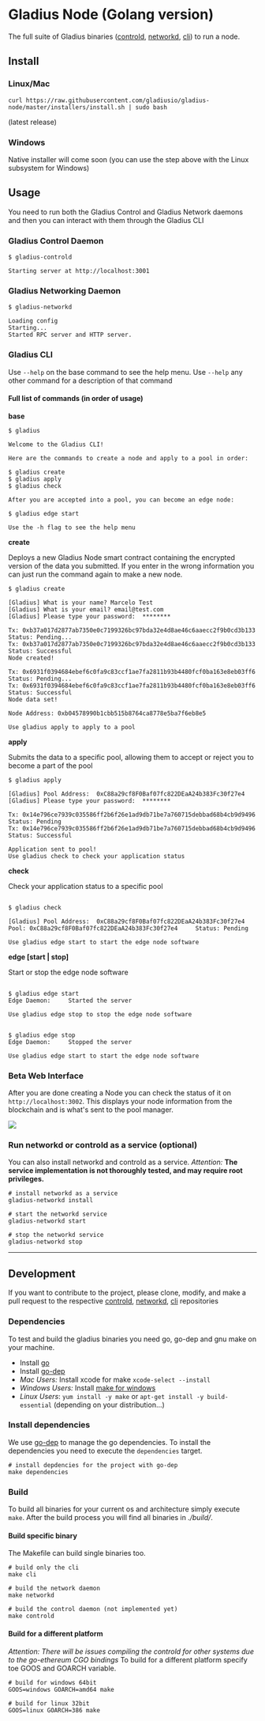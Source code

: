 # Gladius Node (Golang version)

The full suite of Gladius binaries ([controld](https://github.com/gladiusio/gladius-control-daemon), [networkd](https://github.com/gladiusio/gladius-networkd), [cli](https://github.com/gladiusio/gladius-cli)) to run a node.
## Install

### Linux/Mac
`curl https://raw.githubusercontent.com/gladiusio/gladius-node/master/installers/install.sh | sudo bash
`

(latest release)

### Windows
Native installer will come soon (you can use the step above with the Linux subsystem for Windows)

## Usage

You need to run both the Gladius Control and Gladius Network daemons and then you can interact with them through the Gladius CLI


### Gladius Control Daemon
```
$ gladius-controld

Starting server at http://localhost:3001
```

### Gladius Networking Daemon
```
$ gladius-networkd

Loading config
Starting...
Started RPC server and HTTP server.
```

### Gladius CLI

Use `--help` on the base command to see the help menu. Use `--help` any other command for a description of that command

#### Full list of commands (in order of usage)

**base**
```
$ gladius

Welcome to the Gladius CLI!

Here are the commands to create a node and apply to a pool in order:

$ gladius create
$ gladius apply
$ gladius check

After you are accepted into a pool, you can become an edge node:

$ gladius edge start

Use the -h flag to see the help menu
```

**create**

Deploys a new Gladius Node smart contract containing the encrypted version of the data you submitted. If you enter in the wrong information you can just run the command again to make a new node.
```
$ gladius create

[Gladius] What is your name? Marcelo Test
[Gladius] What is your email? email@test.com
[Gladius] Please type your password:  ********

Tx: 0xb37a017d2877ab7350e0c7199326bc97bda32e4d8ae46c6aaecc2f9b0cd3b133	 Status: Pending...
Tx: 0xb37a017d2877ab7350e0c7199326bc97bda32e4d8ae46c6aaecc2f9b0cd3b133	 Status: Successful
Node created!

Tx: 0x6931f0394684ebef6c0fa9c83ccf1ae7fa2811b93b4480fcf0ba163e8eb03ff6	 Status: Pending...
Tx: 0x6931f0394684ebef6c0fa9c83ccf1ae7fa2811b93b4480fcf0ba163e8eb03ff6	 Status: Successful
Node data set!

Node Address: 0xb04578990b1cbb515b8764ca8778e5ba7f6eb8e5

Use gladius apply to apply to a pool
```

**apply**

Submits the data to a specific pool, allowing them to accept or reject you to become a part of the pool
```
$ gladius apply

[Gladius] Pool Address:  0xC88a29cf8F0Baf07fc822DEaA24b383Fc30f27e4
[Gladius] Please type your password:  ********

Tx: 0x14e796ce7939c035586ff2b6f26e1ad9db71be7a760715debbad68b4cb9d9496	 Status: Pending
Tx: 0x14e796ce7939c035586ff2b6f26e1ad9db71be7a760715debbad68b4cb9d9496	 Status: Successful

Application sent to pool!
Use gladius check to check your application status
```

**check**

Check your application status to a specific pool
```

$ gladius check

[Gladius] Pool Address:  0xC88a29cf8F0Baf07fc822DEaA24b383Fc30f27e4
Pool: 0xC88a29cf8F0Baf07fc822DEaA24b383Fc30f27e4	 Status: Pending

Use gladius edge start to start the edge node software
```

**edge [start | stop]**

Start or stop the edge node software
```

$ gladius edge start
Edge Daemon:	 Started the server

Use gladius edge stop to stop the edge node software
```

```

$ gladius edge stop
Edge Daemon:	 Stopped the server

Use gladius edge start to start the edge node software
```

### Beta Web Interface
After you are done creating a Node you can check the status of it on `http://localhost:3002`. This displays your node information from the blockchain and is what's sent to the pool manager.



![](https://i.imgur.com/jTR8qvQ.png)

### Run networkd or controld as a service (optional)
You can also install networkd and controld as a service.
*Attention:* **The service implementation is not thoroughly tested, and may require root privileges.**
```shell
# install networkd as a service
gladius-networkd install

# start the networkd service
gladius-networkd start

# stop the networkd service
gladius-networkd stop
```

---

## Development
If you want to contribute to the project, please clone, modify, and make a pull request to the respective [controld](https://github.com/gladiusio/gladius-control-daemon), [networkd](https://github.com/gladiusio/gladius-networkd), [cli](https://github.com/gladiusio/gladius-cli) repositories
### Dependencies
To test and build the gladius binaries you need go, go-dep and gnu make on your machine.

- Install [go](https://golang.org/doc/install)
- Install [go-dep](https://golang.github.io/dep/docs/installation.html)
- *Mac Users:* Install xcode for make `xcode-select --install`
- *Windows Users:* Install [make for windows](http://gnuwin32.sourceforge.net/packages/make.htm)
- *Linux Users*: `yum install -y make` or `apt-get install -y build-essential` (depending on your distribution...) 

### Install dependencies
We use [go-dep](https://golang.github.io/dep/docs/installation.html) to manage the go dependencies.
To install the dependencies you need to execute the `dependencies` target.

```shell
# install depdencies for the project with go-dep
make dependencies
```

### Build
To build all binaries for your current os and architecture simply execute `make`.
After the build process you will find all binaries in *./build/*.

#### Build specific binary
The Makefile can build single binaries too.
```shell
# build only the cli
make cli

# build the network daemon
make networkd

# build the control daemon (not implemented yet)
make controld
```

#### Build for a different platform
*Attention: There will be issues compiling the controld for other systems due to the go-ethereum CGO bindings*
To build for a different platform specify toe GOOS and GOARCH variable.
```shell
# build for windows 64bit
GOOS=windows GOARCH=amd64 make

# build for linux 32bit
GOOS=linux GOARCH=386 make
```
